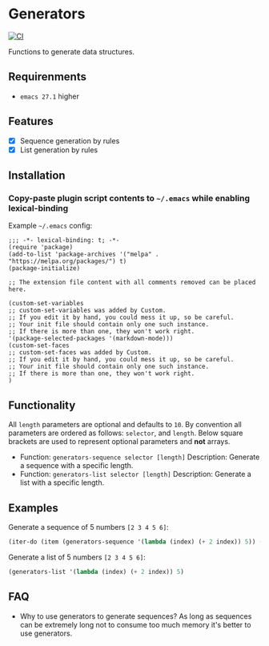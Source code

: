 # Generators

[![CI](https://github.com/emilyseville7cfg-better-emacs/generators/actions/workflows/ci.yml/badge.svg)](https://github.com/emilyseville7cfg-better-emacs/generators/actions/workflows/ci.yml)

Functions to generate data structures.

## Requirenments

- `emacs 27.1` higher

## Features

- [x] Sequence generation by rules
- [x] List generation by rules

## Installation

### Copy-paste plugin script contents to `~/.emacs` while enabling lexical-binding

Example `~/.emacs` config:

```emacs
;;; -*- lexical-binding: t; -*-
(require 'package)
(add-to-list 'package-archives '("melpa" . "https://melpa.org/packages/") t)
(package-initialize)

;; The extension file content with all comments removed can be placed here.

(custom-set-variables
;; custom-set-variables was added by Custom.
;; If you edit it by hand, you could mess it up, so be careful.
;; Your init file should contain only one such instance.
;; If there is more than one, they won't work right.
'(package-selected-packages '(markdown-mode)))
(custom-set-faces
;; custom-set-faces was added by Custom.
;; If you edit it by hand, you could mess it up, so be careful.
;; Your init file should contain only one such instance.
;; If there is more than one, they won't work right.
)
```

## Functionality

All `length` parameters are optional and defaults to `10`.
By convention all parameters are ordered as follows: `selector`, and `length`.
Below square brackets are used to represent optional parameters and **not** arrays.

- Function: `generators-sequence selector [length]`
  Description: Generate a sequence with a specific length.
- Function: `generators-list selector [length]`
  Description: Generate a list with a specific length.

## Examples

Generate a sequence of 5 numbers `[2 3 4 5 6]`:

```lisp
(iter-do (item (generators-sequence '(lambda (index) (+ 2 index)) 5)) (message (format "item is %d" item)))
```

Generate a list of 5 numbers `[2 3 4 5 6]`:

```lisp
(generators-list '(lambda (index) (+ 2 index)) 5)
```

## FAQ

- Why to use generators to generate sequences?
  As long as sequences can be extremely long not to consume too much memory it's better to use generators.

